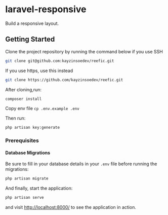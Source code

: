 # laravel-responsive

Build a responsive layout. 

## Getting Started

Clone the project repository by running the command below if you use SSH

```bash
git clone git@github.com:kayzinsoedev/reefic.git
```

If you use https, use this instead

```bash
git clone https://github.com/kayzinsoedev/reefic.git
```

After cloning,run:

```bash
composer install
```

Copy env file `cp .env.example .env` 

Then run:

```bash
php artisan key:generate
```

### Prerequisites



#### Database Migrations

Be sure to fill in your database details in your `.env` file before running the migrations:

```bash
php artisan migrate
```

And finally, start the application:

```bash
php artisan serve
```

and visit [http://localhost:8000/](http://localhost:8000/) to see the application in action.

